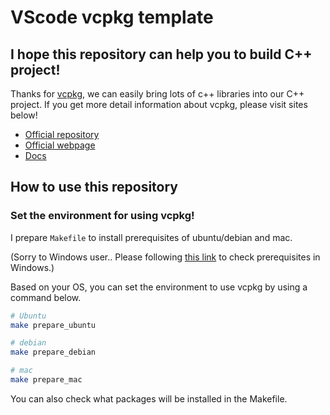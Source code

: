 # VScode vcpkg template
## I hope this repository can help you to build C++ project!
Thanks for [vcpkg](https://github.com/microsoft/vcpkg), we can easily bring lots of c++ libraries into our C++ project.
If you get more detail information about vcpkg, please visit sites below!
- [Official repository](https://github.com/microsoft/vcpkg)
- [Official webpage](https://vcpkg.io/en/index.html)
- [Docs](https://vcpkg.readthedocs.io/en/latest/README/)

## How to use this repository

### Set the environment for using vcpkg!
I prepare `Makefile` to install prerequisites of ubuntu/debian and mac.

(Sorry to Windows user.. Please following [this link](Prerequisites) to check prerequisites in Windows.)


Based on your OS, you can set the environment to use vcpkg by using a command below.
``` bash
# Ubuntu
make prepare_ubuntu

# debian
make prepare_debian

# mac
make prepare_mac
```
You can also check what packages will be installed in the Makefile.